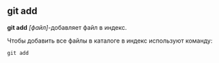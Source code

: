 ## git add
**git add** *[файл]*-добавляет файл в индекс.

Чтобы добавить все файлы в каталоге в индекс используют команду:

```bash=
git add
```